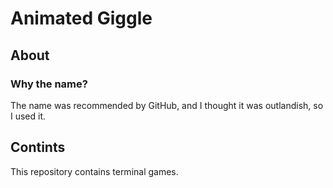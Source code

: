 # Animated Giggle

## About

### Why the name?
The name was recommended by GitHub, and I thought it was outlandish, so I used it.

## Contints
This repository contains terminal games.
